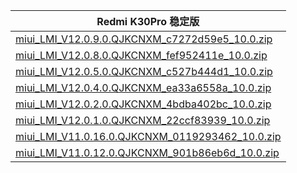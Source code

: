 | Redmi K30Pro  稳定版    |
| ---- |
| [miui_LMI_V12.0.9.0.QJKCNXM_c7272d59e5_10.0.zip](https://hugeota.d.miui.com/V12.0.9.0.QJKCNXM/miui_LMI_V12.0.9.0.QJKCNXM_c7272d59e5_10.0.zip)    |
| [miui_LMI_V12.0.8.0.QJKCNXM_fef952411e_10.0.zip](https://hugeota.d.miui.com/V12.0.8.0.QJKCNXM/miui_LMI_V12.0.8.0.QJKCNXM_fef952411e_10.0.zip)    |
| [miui_LMI_V12.0.5.0.QJKCNXM_c527b444d1_10.0.zip](https://hugeota.d.miui.com/V12.0.5.0.QJKCNXM/miui_LMI_V12.0.5.0.QJKCNXM_c527b444d1_10.0.zip)    |
| [miui_LMI_V12.0.4.0.QJKCNXM_ea33a6558a_10.0.zip](https://hugeota.d.miui.com/V12.0.4.0.QJKCNXM/miui_LMI_V12.0.4.0.QJKCNXM_ea33a6558a_10.0.zip)    |
| [miui_LMI_V12.0.2.0.QJKCNXM_4bdba402bc_10.0.zip](https://hugeota.d.miui.com/V12.0.2.0.QJKCNXM/miui_LMI_V12.0.2.0.QJKCNXM_4bdba402bc_10.0.zip)    |
| [miui_LMI_V12.0.1.0.QJKCNXM_22ccf83939_10.0.zip](https://hugeota.d.miui.com/V12.0.1.0.QJKCNXM/miui_LMI_V12.0.1.0.QJKCNXM_22ccf83939_10.0.zip)    |
| [miui_LMI_V11.0.16.0.QJKCNXM_0119293462_10.0.zip](https://hugeota.d.miui.com/V11.0.16.0.QJKCNXM/miui_LMI_V11.0.16.0.QJKCNXM_0119293462_10.0.zip)    |
| [miui_LMI_V11.0.12.0.QJKCNXM_901b86eb6d_10.0.zip](https://hugeota.d.miui.com/V11.0.12.0.QJKCNXM/miui_LMI_V11.0.12.0.QJKCNXM_901b86eb6d_10.0.zip)    |

